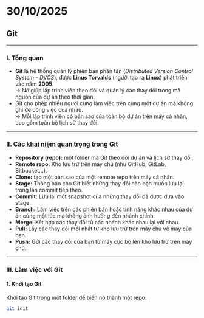 # 30/10/2025  
## Git

---

### I. Tổng quan
- **Git** là hệ thống quản lý phiên bản phân tán (*Distributed Version Control System – DVCS*), được **Linus Torvalds** (người tạo ra **Linux**) phát triển vào năm **2005**.  
  → Nó giúp lập trình viên theo dõi và quản lý các thay đổi trong mã nguồn của dự án theo thời gian.  
- Git cho phép nhiều người cùng làm việc trên cùng một dự án mà không ghi đè công việc của nhau.  
  → Mỗi lập trình viên có bản sao của toàn bộ dự án trên máy cá nhân, bao gồm toàn bộ lịch sử thay đổi.

---

### II. Các khái niệm quan trọng trong Git
- **Repository (repo):** một folder mà Git theo dõi dự án và lịch sử thay đổi.  
- **Remote repo:** Kho lưu trữ trên máy chủ (như GitHub, GitLab, Bitbucket…).  
- **Clone:** tạo một bản sao của một remote repo trên máy cá nhân.  
- **Stage:** Thông báo cho Git biết những thay đổi nào bạn muốn lưu lại trong lần commit tiếp theo.  
- **Commit:** Lưu lại một snapshot của những thay đổi đã được đưa vào stage.  
- **Branch:** Làm việc trên các phiên bản hoặc tính năng khác nhau của dự án cùng một lúc mà không ảnh hưởng đến nhánh chính.  
- **Merge:** Kết hợp các thay đổi từ các nhánh khác nhau lại với nhau.  
- **Pull:** Lấy các thay đổi mới nhất từ kho lưu trữ trên máy chủ về máy của bạn.  
- **Push:** Gửi các thay đổi của bạn từ máy cục bộ lên kho lưu trữ trên máy chủ.

---

### III. Làm việc với Git

#### 1. Khởi tạo Git
Khởi tạo Git trong một folder để biến nó thành một repo:
```bash
git init
```